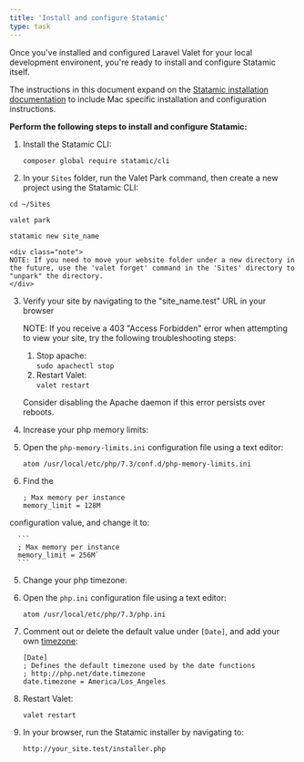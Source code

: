```yaml
---
title: 'Install and configure Statamic'
type: task
---
```


Once you've installed and configured Laravel Valet for your local development environent, you're ready to install and configure Statamic itself.

The instructions in this document expand on the [Statamic installation documentation]() to include Mac specific installation and configuration instructions.

**Perform the following steps to install and configure Statamic:**

1. Install the Statamic CLI:

    ```
    composer global require statamic/cli
    ```

2. In your `Sites` folder, run the Valet Park command, then create a new project using the Statamic CLI:

  ```
  cd ~/Sites

  valet park

  statamic new site_name
  ```

    <div class="note">
    NOTE: If you need to move your website folder under a new directory in the future, use the 'valet forget' command in the 'Sites' directory to "unpark" the directory.
    </div>

3. Verify your site by navigating to the "site_name.test" URL in your browser

    <div class="note">
    NOTE: If you receive a 403 "Access Forbidden" error when attempting to view your site, try the following troubleshooting steps:

    <ol>
    <li>
        Stop apache: <br/>
        <code>sudo apachectl stop</code>
    </li>
    <li>  
        Restart Valet: <br/>
        <code>valet restart</code>
    </li>
    </ol>

    Consider disabling the Apache daemon if this error persists over reboots.
    </div>

4. Increase your php memory limits:

  1. Open the `php-memory-limits.ini` configuration file using a text editor:

      ```
      atom /usr/local/etc/php/7.3/conf.d/php-memory-limits.ini
      ```

  2. Find the
      ```
      ; Max memory per instance
      memory_limit = 128M
      ```
   configuration value, and change it to:

      ```
      ; Max memory per instance
      memory_limit = 256M`
      ```

5. Change your php timezone:

  1. Open the `php.ini` configuration file using a text editor:

      ```
      atom /usr/local/etc/php/7.3/php.ini
      ```

  2. Comment out or delete the default value under `[Date]`, and add your own [timezone](https://www.php.net/manual/en/timezones.america.php):

      ```
      [Date]
      ; Defines the default timezone used by the date functions
      ; http://php.net/date.timezone
      date.timezone = America/Los_Angeles
      ```

5. Restart Valet:

    ```
    valet restart
    ```

6. In your browser, run the Statamic installer by navigating to:

    ```
    http://your_site.test/installer.php
    ```
